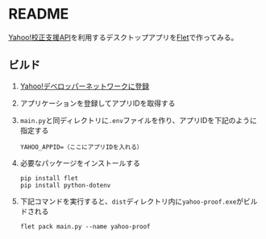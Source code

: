 # README

[Yahoo!校正支援API](https://developer.yahoo.co.jp/webapi/jlp/kousei/v2/kousei.html)を利用するデスクトップアプリを[Flet](https://flet.dev/)で作ってみる。

## ビルド

1. [Yahoo!デベロッパーネットワークに登録](https://developer.yahoo.co.jp/start/)
1. アプリケーションを登録してアプリIDを取得する
1. `main.py`と同ディレクトリに`.env`ファイルを作り、アプリIDを下記のように指定する

    ```.env
    YAHOO_APPID=（ここにアプリIDを入れる）
    ```

1. 必要なパッケージをインストールする

    ```
    pip install flet
    pip install python-dotenv
    ```

1. 下記コマンドを実行すると、`dist`ディレクトリ内に`yahoo-proof.exe`がビルドされる

    ```
    flet pack main.py --name yahoo-proof
    ```